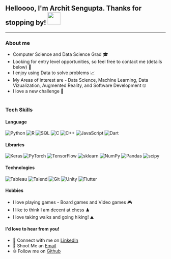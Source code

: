 ## Helloooo, I'm Archit Sengupta. Thanks for stopping by! <img src="https://media.giphy.com/media/26Fxy3Iz1ari8oytO/giphy.gif" width="40">
---

### About me

* Computer Science and Data Science Grad 🎓 
* Looking for entry level opportunities, so feel free to contact me (details below) 💌
* I enjoy using Data to solve problems 📈 
* My Areas of interest are - Data Science, Machine Learning, Data Vizualization, Augmented Reality, and Software Development 🤓
* I love a new challenge 😤
<br><br>
### Tech Skills

#### Language
![Python](https://img.shields.io/badge/-Python-000?&logo=Python)
![R](https://img.shields.io/badge/-R-000?&logo=R)
![SQL](https://img.shields.io/badge/-SQL-000?&logo=SQL)
![C](https://img.shields.io/badge/-C-000?&logo=C)
![C++](https://img.shields.io/badge/-C++-000?&logo=C++)
![JavaScript](https://img.shields.io/badge/-Javascript-000?&logo=javascript)
![Dart](https://img.shields.io/badge/-Dart-000?&logo=Dart)

#### Libraries

![Keras](https://img.shields.io/badge/-Keras-000?&logo=keras)
![PyTorch](https://img.shields.io/badge/-PyTorch-000?&logo=pytorch)
![TensorFlow](https://img.shields.io/badge/-TensorFlow-000?&logo=tensorflow)
![sklearn](https://img.shields.io/badge/-sklearn-000?&logo=scikit-learn)
![NumPy](https://img.shields.io/badge/-NumPy-000?&logo=numpy)
![Pandas](https://img.shields.io/badge/-Pandas-000?&logo=pandas)
![scipy](https://img.shields.io/badge/-Scipy-000?&logo=scipy)

#### Technologies

![Tableau](https://img.shields.io/badge/-Tableau-000?&logo=tableau)
![Talend](https://img.shields.io/badge/-Talend-000?&logo=talend)
![Git](https://img.shields.io/badge/-Git-000?&logo=git)
![Unity](https://img.shields.io/badge/-Unity-000?&logo=Unity)
![Flutter](https://img.shields.io/badge/-Flutter-000?&logo=Flutter)


#### Hobbies 

* I love playing games - Board games and Video games 🎮
* I like to think I am decent at chess ♟️ 
* I love taking walks and going hiking! ⛰️ 


#### I'd love to hear from you! 

* 🤝 Connect with me on [LinkedIn](https://www.linkedin.com/in/archit-sengupta/)
* 📩 Shoot Me an [Email](mailto:architsengupta@arizona.edu)
* 🌐 Follow me on [Github](https://github.com/Leon7308)
